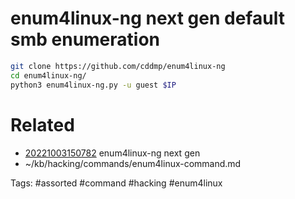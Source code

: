 # enum4linux-ng next gen default smb enumeration
```bash
git clone https://github.com/cddmp/enum4linux-ng
cd enum4linux-ng/
python3 enum4linux-ng.py -u guest $IP
```

# Related
- [20221003150782](/zet/20221003150782/README.md) enum4linux-ng next gen
- ~/kb/hacking/commands/enum4linux-command.md

Tags:
    #assorted #command #hacking #enum4linux
